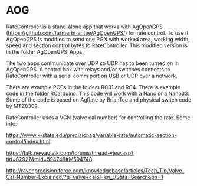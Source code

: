 # AOG
RateController is a stand-alone app that works with AgOpenGPS (https://github.com/farmerbriantee/AgOpenGPS/) for rate control. To use it AgOpenGPS is modified to send one PGN with worked area, working width, speed and section control bytes to RateController. This modified version is in the folder AgOpenGPS_Apps. 

The two apps communicate over UDP so UDP has to been turned on in AgOpenGPS. A control box with relays and/or switches connects to RateController with a serial comm port on USB or UDP over a network.

There are example PCBs in the folders RC31 and RC4. There is example code in the folder RCarduino. This code will work with a Nano or a Nano33. Some of the code is based on AgRate by BrianTee and physical switch code by MTZ8302.

RateController uses a VCN (valve cal number) for controlling the rate. Some info:

https://www.k-state.edu/precisionag/variable-rate/automatic-section-control/index.html

https://talk.newagtalk.com/forums/thread-view.asp?tid=82927&mid=594748#M594748

http://ravenprecision.force.com/knowledgebase/articles/Tech_Tip/Valve-Cal-Number-Explained/?q=valve+cal&l=en_US&fs=Search&pn=1
